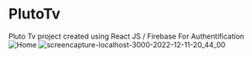 # PlutoTv
Pluto Tv project created using React JS / Firebase For Authentification
![Home](https://user-images.githubusercontent.com/98694575/209481303-9d76654d-9d74-42b8-aaa4-972c42552369.png)
![screencapture-localhost-3000-2022-12-11-20_44_00](https://user-images.githubusercontent.com/98694575/209481417-723128b9-0701-421f-beb4-291a366c5a9c.png)
